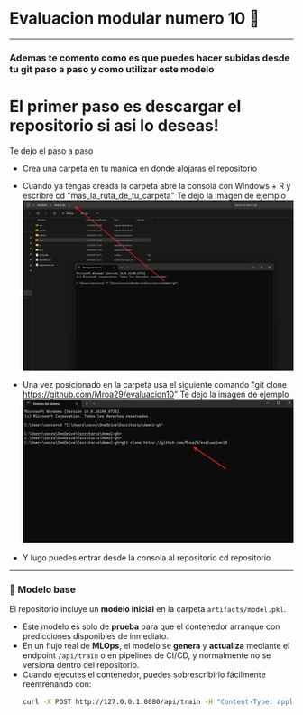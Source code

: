 # Evaluacion modular numero 10 🫡

---

### Ademas te comento como es que puedes hacer subidas desde tu git paso a paso y como utilizar este modelo 

# El primer paso es descargar el repositorio si asi lo deseas! 

Te dejo el paso a paso 

- Crea una carpeta en tu manica en donde alojaras el repositorio 

- Cuando ya tengas creada la carpeta abre la consola con Windows + R y escribre cd "mas_la_ruta_de_tu_carpeta"
   Te dejo la imagen de ejemplo 
    ![Texto alternativo](img/captura1.png)

- Una vez posicionado en la carpeta usa el siguiente comando "git clone https://github.com/Mroa29/evaluacion10"
   Te dejo la imagen de ejemplo 
    ![Texto alternativo](img/clonado_repositorio.png)

- Y lugo puedes entrar desde la consola al repositorio cd repositorio

---

### 📂 Modelo base 

El repositorio incluye un **modelo inicial** en la carpeta `artifacts/model.pkl`.  
- Este modelo es solo de **prueba** para que el contenedor arranque con predicciones disponibles de inmediato.  
- En un flujo real de **MLOps**, el modelo se **genera** y **actualiza** mediante el endpoint `/api/train` o en pipelines de CI/CD, y normalmente no se versiona dentro del repositorio.  
- Cuando ejecutes el contenedor, puedes sobrescribirlo fácilmente reentrenando con:
  ```bash
  curl -X POST http://127.0.0.1:8080/api/train -H "Content-Type: application/json" -d '{}'
  ```

